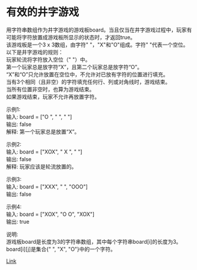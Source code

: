 <h1>有效的井字游戏</h1>

用字符串数组作为井字游戏的游戏板board。当且仅当在井字游戏过程中，玩家有可能将字符放置成游戏板所显示的状态时，才返回true。</br>
该游戏板是一个3 x 3数组，由字符" "，"X"和"O"组成。字符" "代表一个空位。</br>
以下是井字游戏的规则：</br>
玩家轮流将字符放入空位（" "）中。</br>
第一个玩家总是放字符“X”，且第二个玩家总是放字符“O”。</br>
“X”和“O”只允许放置在空位中，不允许对已放有字符的位置进行填充。</br>
当有3个相同（且非空）的字符填充任何行、列或对角线时，游戏结束。</br>
当所有位置非空时，也算为游戏结束。</br>
如果游戏结束，玩家不允许再放置字符。</br>

示例1:</br>
输入: board = ["O  ", "   ", "   "]</br>
输出: false</br>
解释: 第一个玩家总是放置“X”。</br>

示例2:</br>
输入: board = ["XOX", " X ", "   "]</br>
输出: false</br>
解释: 玩家应该是轮流放置的。</br>

示例3:</br>
输入: board = ["XXX", "   ", "OOO"]</br>
输出: false</br>

示例4:</br>
输入: board = ["XOX", "O O", "XOX"]</br>
输出: true</br>

说明:</br>
游戏板board是长度为3的字符串数组，其中每个字符串board[i]的长度为3。</br>
board[i][j]是集合{" ", "X", "O"}中的一个字符。</br>

[Link](https://leetcode-cn.com/problems/valid-tic-tac-toe-state/)